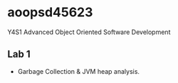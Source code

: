 # aoopsd45623

Y4S1 Advanced Object Oriented Software Development

## Lab 1

- Garbage Collection & JVM heap analysis.
